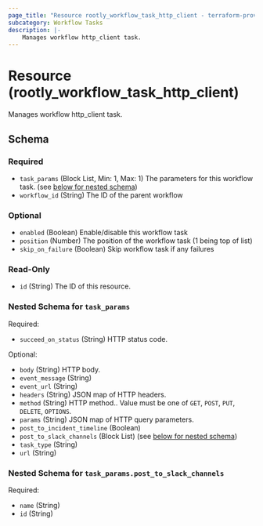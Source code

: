 ```yaml
---
page_title: "Resource rootly_workflow_task_http_client - terraform-provider-rootly"
subcategory: Workflow Tasks
description: |-
    Manages workflow http_client task.
---
```


# Resource (rootly_workflow_task_http_client)

Manages workflow http_client task.



<!-- schema generated by tfplugindocs -->
## Schema

### Required

- `task_params` (Block List, Min: 1, Max: 1) The parameters for this workflow task. (see [below for nested schema](#nestedblock--task_params))
- `workflow_id` (String) The ID of the parent workflow

### Optional

- `enabled` (Boolean) Enable/disable this workflow task
- `position` (Number) The position of the workflow task (1 being top of list)
- `skip_on_failure` (Boolean) Skip workflow task if any failures

### Read-Only

- `id` (String) The ID of this resource.

<a id="nestedblock--task_params"></a>
### Nested Schema for `task_params`

Required:

- `succeed_on_status` (String) HTTP status code.

Optional:

- `body` (String) HTTP body.
- `event_message` (String)
- `event_url` (String)
- `headers` (String) JSON map of HTTP headers.
- `method` (String) HTTP method.. Value must be one of `GET`, `POST`, `PUT`, `DELETE`, `OPTIONS`.
- `params` (String) JSON map of HTTP query parameters.
- `post_to_incident_timeline` (Boolean)
- `post_to_slack_channels` (Block List) (see [below for nested schema](#nestedblock--task_params--post_to_slack_channels))
- `task_type` (String)
- `url` (String)

<a id="nestedblock--task_params--post_to_slack_channels"></a>
### Nested Schema for `task_params.post_to_slack_channels`

Required:

- `name` (String)
- `id` (String)
